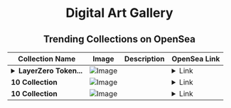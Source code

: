 <div align="center">

# Digital Art Gallery

## Trending Collections on OpenSea

| Collection Name                       | Image                                                                                     | Description                       | OpenSea Link                                                                                          |
|---------------------------------------|-------------------------------------------------------------------------------------------|-----------------------------------|--------------------------------------------------------------------------------------------------------|
| **<details><summary>LayerZero Token...</summary>LayerZero Token at : layerzero.pl</details>** | ![Image](https://i.seadn.io/s/raw/files/5becc6acbec11c49edc2494add937c24.png?w=500&auto=format?w=200&auto=format) |  | <details><summary>Link</summary>[LayerZero Token at : layerzero.pl](https://opensea.io/collection/layerzero-token-at-layerzero-pl-224)</details> |
| **10 Collection** | ![Image](https://i.seadn.io/s/raw/files/55bfcb26195291c15791d65c52b1908e.jpg?w=500&auto=format?w=200&auto=format) |  | <details><summary>Link</summary>[10 Collection](https://opensea.io/collection/10-collection-16604)</details> |
| **10 Collection** | ![Image](https://i.seadn.io/s/raw/files/55bfcb26195291c15791d65c52b1908e.jpg?w=500&auto=format?w=200&auto=format) |  | <details><summary>Link</summary>[10 Collection](https://opensea.io/collection/10-collection-16603)</details> |

</div>